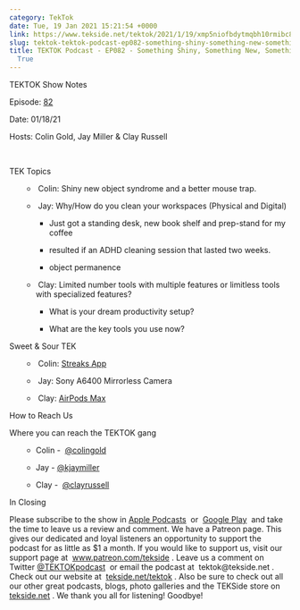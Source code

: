 ```yaml
---
category: TekTok
date: Tue, 19 Jan 2021 15:21:54 +0000
link: https://www.tekside.net/tektok/2021/1/19/xmp5niofbdytmqbh10rmibc8d7syuv
slug: tektok-tektok-podcast-ep082-something-shiny-something-new-something-basic-something-true
title: TEKTOK Podcast - EP082 - Something Shiny, Something New, Something Basic, Something
  True
---
```


<p class="">TEKTOK Show Notes</p><p class="">Episode: <a href="http://tekside.net/tektok?format=rss"><span>82</span></a></p><p class="">Date: 01/18/21</p><p class="">Hosts: Colin Gold, Jay Miller &amp; Clay Russell</p><p class=""><br /></p><p class="">TEK Topics</p><ul><ul><li><p class="">&nbsp;Colin: Shiny new object syndrome and a better mouse trap.&nbsp;</p></li><li><p class="">&nbsp;Jay: Why/How do you clean your workspaces (Physical and Digital)</p><ul><li><p class="">Just got a standing desk, new book shelf and prep-stand for my coffee</p></li><li><p class="">resulted if an ADHD cleaning session that lasted two weeks.</p></li><li><p class="">object permanence</p></li></ul></li><li><p class="">&nbsp;Clay: Limited number tools with multiple features or limitless tools with specialized features?</p><ul><li><p class="">What is your dream productivity setup?</p></li><li><p class="">What are the key tools you use now?</p></li></ul></li></ul></ul><p class=""></p><p class="">Sweet &amp; Sour TEK</p><ul><ul><li><p class="">&nbsp;Colin: <a href="https://streaksapp.com/"><span>Streaks App</span></a></p></li><li><p class="">&nbsp;Jay: Sony A6400 Mirrorless Camera</p></li><li><p class="">&nbsp;Clay: <a href="https://www.apple.com/ca/airpods-max/?afid=p238%7CRiIQ5dG5-dc_mtid_1870765e38482_pcrid_78409077306642_pgrid_1254543297597147_&amp;cid=aos-ca-kwbi---slid---product-"><span>AirPods Max</span></a></p></li></ul></ul><p class=""></p><p class="">How to Reach Us</p><p class="">Where you can reach the TEKTOK gang</p><ul><ul><li><p class="">Colin -&nbsp; <a href="http://twitter.com/colingold"><span>@colingold</span></a>&nbsp;</p></li><li><p class="">Jay - <a href="http://twitter.com/kjaymiller"><span>@kjaymiller</span></a></p></li><li><p class="">Clay -&nbsp; <a href="http://twitter.com/clayrussell"><span>@clayrussell</span></a>&nbsp;&nbsp;</p></li></ul></ul><p class=""></p><p class="">In Closing</p><p class="">Please subscribe to the show in <a href="https://podcasts.apple.com/us/podcast/tektok-podcast/id875056387"><span>Apple Podcasts</span></a>&nbsp; or&nbsp; <a href="https://goo.gl/app/playmusic?ibi=com.google.PlayMusic&amp;isi=691797987&amp;ius=googleplaymusic&amp;link=https://play.google.com/music/m/Ifbau5sq4uurrg4hifug5oacshq?t%3DTEKTOK_Podcast_-_The_TEKSide_Network"><span>Google Play</span></a>&nbsp; and take the time to leave us a review and comment. We have a Patreon page. This gives our dedicated and loyal listeners an opportunity to support the podcast for as little as $1 a month. If you would like to support us, visit our support page at&nbsp; <a href="http://www.patreon.com/tekside"><span>www.patreon.com/tekside</span></a> . Leave us a comment on Twitter <a href="http://twitter.com/%23!/TEKTOKpodcast"><span>@TEKTOKpodcast</span></a>&nbsp; or email the podcast at&nbsp; <span>tektok@tekside.net</span> . Check out our website at&nbsp; <a href="http://tekside.net/tektok/"><span>tekside.net/tektok</span></a> . Also be sure to check out all our other great podcasts, blogs, photo galleries and the TEKSide store on&nbsp; <a href="http://tekside.net/"><span>tekside.net</span></a> . We thank you all for listening! Goodbye!</p>